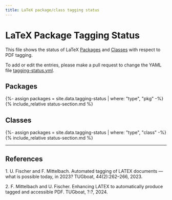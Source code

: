 ```yaml
---
title: LaTeX package/class tagging status
---
```

<style>
td.supported {background-color: #DDFFDD;font-weight:bold;}
td.unsupported {background-color: #D73A4A;font-weight:bold;}
</style>
<script src="sorttable.js"></script>

# LaTeX Package Tagging Status

This file shows the status of LaTeX [Packages](#packages) and [Classes](#classes)
with respect to PDF tagging.

To add or edit the entries, please make a pull request to change the YAML file
[tagging-status.yml](https://github.com/davidcarlisle/package-list/blob/main/_data/tagging-status.yml).


## Packages

{%- assign packages = site.data.tagging-status | where: "type", "pkg" -%}
{% include_relative status-section.md %}


## Classes

{%- assign packages = site.data.tagging-status | where: "type", "class" -%}
{% include_relative status-section.md %}


----


## References


<span id="ref1">1.</span> U. Fischer and F. Mittelbach. Automated tagging of LATEX documents — what is possible today, in 2023? TUGboat, 44(2):262–266, 2023.

<span id="ref2">2.</span> F. Mittelbach and U. Fischer. Enhancing LATEX to automatically produce tagged and accessible PDF. TUGboat, ?:?, 2024. 


